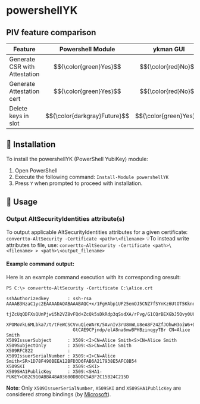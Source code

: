 # powershellYK

## PIV feature comparison
| Feature | Powershell Module | ykman GUI | ykman CLI | yubico-piv-tool |
| --- | --- | --- | --- | --- |
| Generate CSR with Attestation | $${\color{green}Yes}$$ | $${\color{red}No}$$ | $${\color{red}No}$$ | $${\color{green}Yes}$$ |
| Generate Attestation cert | $${\color{green}Yes}$$ | $${\color{red}No}$$ | $${\color{green}Yes}$$ | $${\color{green}Yes}$$ |
| Delete keys in slot | $${\color{darkgray}Future}$$ | $${\color{green}Yes}$$ | $${\color{green}Yes}$$ | $${\color{green}Yes}$$ |


## 💾 Installation
To install the powershellYK (PowerShell YubiKey) module:

1. Open PowerShell
2. Execute the following command: ```Install-Module powershellYK```
3. Press ```Y``` when prompted to proceed with installation.


## 📖 Usage

### Output AltSecurityIdentities attribute(s)
To output applicable AltSecurityIdentities attributes for a given certificate: ```convertto-AltSecurity -Certificate <path>\<filename>```
💡To instead write attributes to file, use: ```convertto-AltSecurity -Certificate <path>\<filename> > <path>\<output_filename>```


#### Example command output:
Here is an example command execution with its corresponding oresult:

```
PS C:\> convertto-AltSecurity -Certificate C:\alice.crt

sshAuthorizedkey       : ssh-rsa AAAAB3NzaC1yc2EAAAADAQABAAABAQC+x/1FgHAbp1UF25emOJ5CNZ7fSYnKz6UtOT5KkndBnZmxMW5XydXyz3gloY24RQIRvzmZfe0u0Wv
                         tjZcUqQDFXsQUnPjwi5h2VZ8vFQd+ZcQk5sDkRdp3qSsdXA/rFvg/G1CQrBEXGbJ5Qvy0U0OFdbVDP5ucRj5bk35flETxDeuZnzEdJZSHCDJ/3UgknL
                         XPOMoVkL6MLbka7/t/tFeWCSCVvuQieWArK/5AvnIv3rU8mWLU8eA8F24ZfJOhwH3oiW6+DJwN1yjL3brjei9t6EBF6mqBOsBK2hzNtNfZtrAPwiZx2
                         GtCAE9CPjndp/elA8na6mwBPHBzinqgyTBr CN=Alice Smith
X509IssuerSubject      : X509:<I>CN=Alice Smith<S>CN=Alice Smith
X509SubjectOnly        : X509:<S>CN=Alice Smith
X509RFC822             : 
X509IssuerSerialNumber : X509:<I>CN=Alice Smith<SR>1D78F490BEEA12BFD3D6FAB6A217938E5AFC8B54
X509SKI                : X509:<SKI>
X509SHA1PublicKey      : X509:<SHA1-PUKEY>D82C910ABBA48A03600DB0DC5ABF2C15B24C215D
```

**Note**: Only ```X509IssuerSerialNumber```, ```X509SKI``` and ```X509SHA1PublicKey``` are considered _strong_ bindings (by [Microsoft](https://support.microsoft.com/en-us/topic/kb5014754-certificate-based-authentication-changes-on-windows-domain-controllers-ad2c23b0-15d8-4340-a468-4d4f3b188f16)).




